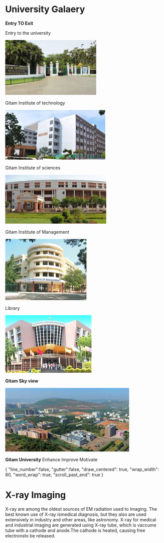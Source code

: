 # University Galaery
**Entry TO Exit**



Entry to the university

![entry](entry.jpg)

Gitam Institute of technology

![ict](ict.jpg)


Gitam Institute of sciences

![GIS](GIS.jpg)

Gitam Institute of Management



![GIM](GIM.jpg)

Library

![krc](krc.jpg)

**Gitam Sky view**

![full](full.jpg)


**Gitam University**
Enhance Improve Motivate


{
	"line_number":false,
	"gutter":false,
	"draw_centered": true,
	"wrap_width": 80,
	"word_wrap": true,
	"scroll_past_end": true
}

# X-ray Imaging

X-ray are among the oldest sources of EM radiation used to Imaging.
The best known use of X-ray ismedical diagnosis, but they also are used 
extensively in industry and other areas, like astronomy.
X-ray for medical and industrial imaging are generated  using X-ray tube,
which is vaccume tube with a cathode and anode.The cathode is heated,
causing free electronsto be released.